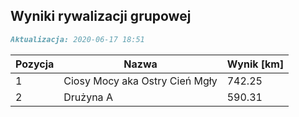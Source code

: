 ## Wyniki rywalizacji grupowej

```markdown
Aktualizacja: 2020-06-17 18:51
```

Pozycja | Nazwa | Wynik [km] |
------------ | -------------  | -------------
 1 |Ciosy Mocy aka Ostry Cień Mgły | 742.25 
 2 |Drużyna A | 590.31